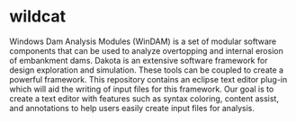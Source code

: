 # wildcat

Windows Dam Analysis Modules (WinDAM) is a set of modular software components that can be used to analyze overtopping and internal erosion of embankment dams. Dakota is an extensive software framework for design exploration and simulation. These tools can be coupled to create a powerful framework. This repository contains an eclipse text editor plug-in which will aid the writing of input files for this framework. Our goal is to create a text editor with features such as syntax coloring, content assist, and annotations to help users easily create input files for analysis.

